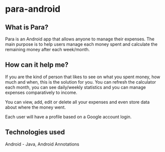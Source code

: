 # para-android

## What is Para?

Para is an Android app that allows anyone to manage their expenses. 
The main purpose is to help users manage each money spent and calculate the remaining money after each week/month.

## How can it help me?

If you are the kind of person that likes to see on what you spent money, how much and when, this is the solution for you. You can refresh the calculator each month, you can see daily/weekly statistics and you can manage expenses comparatively to income.

You can view, add, edit or delete all your expenses and even store data about where the money went.

Each user will have a profile based on a Google account login.

## Technologies used

Android - Java, Android Annotations
